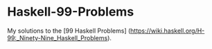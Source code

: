 # Haskell-99-Problems
My solutions to the [99 Haskell Problems]
(https://wiki.haskell.org/H-99:_Ninety-Nine_Haskell_Problems).
